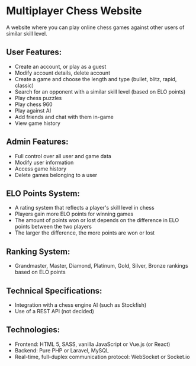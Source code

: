 # Multiplayer Chess Website

A website where you can play online chess games against other users of similar skill level.

## User Features:
- Create an account, or play as a guest
- Modify account details, delete account
- Create a game and choose the length and type (bullet, blitz, rapid, classic)
- Search for an opponent with a similar skill level (based on ELO points)
- Play chess puzzles
- Play chess 960
- Play against AI
- Add friends and chat with them in-game
- View game history

## Admin Features:
- Full control over all user and game data
- Modify user information
- Access game history
- Delete games belonging to a user

## ELO Points System:
- A rating system that reflects a player's skill level in chess
- Players gain more ELO points for winning games
- The amount of points won or lost depends on the difference in ELO points between the two players
- The larger the difference, the more points are won or lost

## Ranking System:
- Grandmaster, Master, Diamond, Platinum, Gold, Silver, Bronze rankings based on ELO points

## Technical Specifications:
- Integration with a chess engine AI (such as Stockfish)
- Use of a REST API (not decided)

## Technologies:
- Frontend: HTML 5, SASS, vanilla JavaScript or Vue.js (or React)
- Backend: Pure PHP or Laravel, MySQL
- Real-time, full-duplex communication protocol: WebSocket or Socket.io
